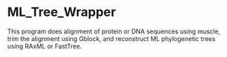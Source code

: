 # ML_Tree_Wrapper
This program does alignment of protein or DNA sequences using muscle, trim the alignment using Gblock, and reconstruct ML phylogenetic trees using RAxML or FastTree. 
